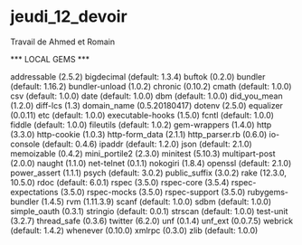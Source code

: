 # jeudi_12_devoir
Travail de Ahmed et Romain

*** LOCAL GEMS ***

addressable (2.5.2)
bigdecimal (default: 1.3.4)
buftok (0.2.0)
bundler (default: 1.16.2)
bundler-unload (1.0.2)
chronic (0.10.2)
cmath (default: 1.0.0)
csv (default: 1.0.0)
date (default: 1.0.0)
dbm (default: 1.0.0)
did_you_mean (1.2.0)
diff-lcs (1.3)
domain_name (0.5.20180417)
dotenv (2.5.0)
equalizer (0.0.11)
etc (default: 1.0.0)
executable-hooks (1.5.0)
fcntl (default: 1.0.0)
fiddle (default: 1.0.0)
fileutils (default: 1.0.2)
gem-wrappers (1.4.0)
http (3.3.0)
http-cookie (1.0.3)
http-form_data (2.1.1)
http_parser.rb (0.6.0)
io-console (default: 0.4.6)
ipaddr (default: 1.2.0)
json (default: 2.1.0)
memoizable (0.4.2)
mini_portile2 (2.3.0)
minitest (5.10.3)
multipart-post (2.0.0)
naught (1.1.0)
net-telnet (0.1.1)
nokogiri (1.8.4)
openssl (default: 2.1.0)
power_assert (1.1.1)
psych (default: 3.0.2)
public_suffix (3.0.2)
rake (12.3.0, 10.5.0)
rdoc (default: 6.0.1)
rspec (3.5.0)
rspec-core (3.5.4)
rspec-expectations (3.5.0)
rspec-mocks (3.5.0)
rspec-support (3.5.0)
rubygems-bundler (1.4.5)
rvm (1.11.3.9)
scanf (default: 1.0.0)
sdbm (default: 1.0.0)
simple_oauth (0.3.1)
stringio (default: 0.0.1)
strscan (default: 1.0.0)
test-unit (3.2.7)
thread_safe (0.3.6)
twitter (6.2.0)
unf (0.1.4)
unf_ext (0.0.7.5)
webrick (default: 1.4.2)
whenever (0.10.0)
xmlrpc (0.3.0)
zlib (default: 1.0.0)
